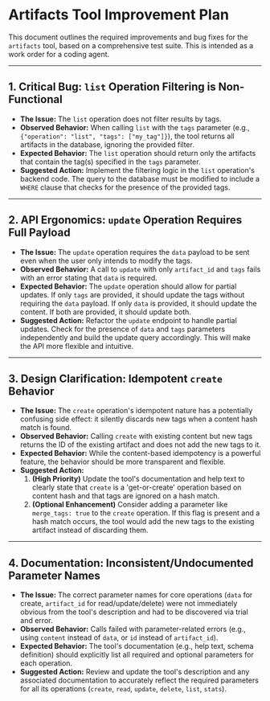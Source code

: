 # Artifacts Tool Improvement Plan

This document outlines the required improvements and bug fixes for the `artifacts` tool, based on a comprehensive test suite. This is intended as a work order for a coding agent.

---

## 1. Critical Bug: `list` Operation Filtering is Non-Functional

-   **The Issue:** The `list` operation does not filter results by tags.
-   **Observed Behavior:** When calling `list` with the `tags` parameter (e.g., `{"operation": "list", "tags": ["my_tag"]}`), the tool returns all artifacts in the database, ignoring the provided filter.
-   **Expected Behavior:** The `list` operation should return only the artifacts that contain the tag(s) specified in the `tags` parameter.
-   **Suggested Action:** Implement the filtering logic in the `list` operation's backend code. The query to the database must be modified to include a `WHERE` clause that checks for the presence of the provided tags.

---

## 2. API Ergonomics: `update` Operation Requires Full Payload

-   **The Issue:** The `update` operation requires the `data` payload to be sent even when the user only intends to modify the tags.
-   **Observed Behavior:** A call to `update` with only `artifact_id` and `tags` fails with an error stating that `data` is required.
-   **Expected Behavior:** The `update` operation should allow for partial updates. If only `tags` are provided, it should update the tags without requiring the `data` payload. If only `data` is provided, it should update the content. If both are provided, it should update both.
-   **Suggested Action:** Refactor the `update` endpoint to handle partial updates. Check for the presence of `data` and `tags` parameters independently and build the update query accordingly. This will make the API more flexible and intuitive.

---

## 3. Design Clarification: Idempotent `create` Behavior

-   **The Issue:** The `create` operation's idempotent nature has a potentially confusing side effect: it silently discards new tags when a content hash match is found.
-   **Observed Behavior:** Calling `create` with existing content but new tags returns the ID of the existing artifact and does not add the new tags to it.
-   **Expected Behavior:** While the content-based idempotency is a powerful feature, the behavior should be more transparent and flexible.
-   **Suggested Action:**
    1.  **(High Priority)** Update the tool's documentation and help text to clearly state that `create` is a 'get-or-create' operation based on content hash and that tags are ignored on a hash match.
    2.  **(Optional Enhancement)** Consider adding a parameter like `merge_tags: true` to the `create` operation. If this flag is present and a hash match occurs, the tool would add the new tags to the existing artifact instead of discarding them.

---

## 4. Documentation: Inconsistent/Undocumented Parameter Names

-   **The Issue:** The correct parameter names for core operations (`data` for create, `artifact_id` for read/update/delete) were not immediately obvious from the tool's description and had to be discovered via trial and error.
-   **Observed Behavior:** Calls failed with parameter-related errors (e.g., using `content` instead of `data`, or `id` instead of `artifact_id`).
-   **Expected Behavior:** The tool's documentation (e.g., help text, schema definition) should explicitly list all required and optional parameters for each operation.
-   **Suggested Action:** Review and update the tool's description and any associated documentation to accurately reflect the required parameters for all its operations (`create`, `read`, `update`, `delete`, `list`, `stats`).